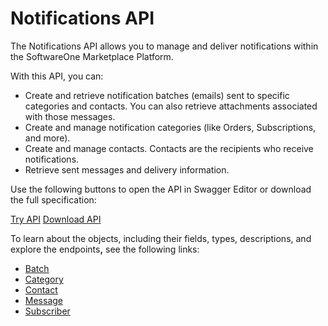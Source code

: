 # Notifications API

The Notifications API allows you to manage and deliver notifications within the SoftwareOne Marketplace Platform.&#x20;

With this API, you can:

* Create and retrieve notification batches (emails) sent to specific categories and contacts. You can also retrieve attachments associated with those messages.
* Create and manage notification categories (like Orders, Subscriptions, and more).
* Create and manage contacts. Contacts are the recipients who receive notifications.
* Retrieve sent messages and delivery information.

Use the following buttons to open the API in Swagger Editor or download the full specification:

<a href="https://editor-next.swagger.io/?url=https://api.platform.softwareone.com/public/v1/notifications/openapi.json" class="button primary" data-icon="up-right-from-square">Try API</a>  <a href="https://api.platform.softwareone.com/public/v1/notifications/openapi.json" class="button secondary" data-icon="arrow-down">Download API</a>

To learn about the objects, including their fields, types, descriptions, and explore the endpoint&#x73;**,** see the following links:

* [Batch](batches/)
* [Category](categories/)
* [Contact](contacts/)
* [Message](../common-api-objects/message.md)
* [Subscriber](subscribers/)

